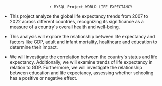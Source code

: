                          ⚡ MYSQL Project WORLD LIFE EXPECTANCY


- This project analyze the global life expectancy trends from 2007 to 2022 across different countries, 
  recognizing its significance as a measure of a country's overall health and well-being.


 - This analysis will explore the relationship between life expectancy and factors like GDP, adult and infant mortality, 
  healthcare and education to determine their impact.

       
 - We will investigate the correlation between the country's status and life expectancy. Additionally, we will examine trends of life expectancy
 in relation to GDP. Furthermore, we will investigate the relationship between education and life expectancy, assessing whether schooling 
 has a positive or negative effect.        
        
              
